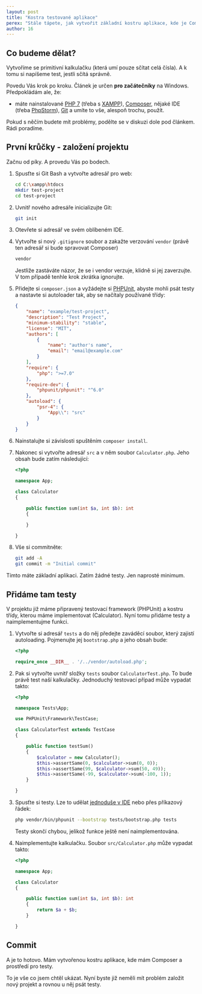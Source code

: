 ```yaml
---
layout: post
title: "Kostra testované aplikace"
perex: "Stále tápete, jak vytvořit základní kostru aplikace, kde je Composer vč. autoloaderu a máte i testy? Podíváme se na to, že to je velmi jednoduché."
author: 16
---
```


## Co budeme dělat?

Vytvoříme se primitivní kalkulačku (která umí pouze sčítat celá čísla). A k tomu si napíšeme test, jestli sčítá správně.

Povedu Vás krok po kroku. Článek je určen **pro začátečníky** na Windows. Předpokládám ale, že:

* máte nainstalované [PHP 7](http://php.net/) (třeba s [XAMPP](https://www.apachefriends.org/download.html)), [Composer](https://getcomposer.org/), nějaké IDE (třeba [PhpStorm](https://www.jetbrains.com/phpstorm/)), [Git](https://git-scm.com/) a umíte to vše, alespoň trochu, použít.

Pokud s něčím budete mít problémy, podělte se v diskuzi dole pod článkem. Rádi poradíme.

## První krůčky - založení projektu

Začnu od píky. A provedu Vás po bodech.

1. Spusťte si Git Bash a vytvořte adresář pro web:

    ```bash
    cd C:\xampp\htdocs
    mkdir test-project
    cd test-project
    ```

2. Uvnitř nového adresáře inicializujte Git:

    ```bash
    git init
    ```

3. Otevřete si adresář ve svém oblíbeném IDE.

4. Vytvořte si nový `.gitignore` soubor a zakažte verzování `vendor` (právě ten adresář si bude spravovat Composer)

    ```bash
    vendor
    ```

    Jestliže zastáváte názor, že se i vendor verzuje, klidně si jej zaverzujte. V tom případě tenhle krok zkrátka ignorujte.

5. Přidejte si `composer.json` a vyžádejte si [PHPUnit](https://phpunit.de/), abyste mohli psát testy a nastavte si autoloader tak, aby se načítaly používané třídy:

    ```json
    {
        "name": "example/test-project",
        "description": "Test Project",
        "minimum-stability": "stable",
        "license": "MIT",
        "authors": [
            {
                "name": "author's name",
                "email": "email@example.com"
            }
        ],
        "require": {
            "php": ">=7.0"
        },
        "require-dev": {
            "phpunit/phpunit": "^6.0"
        },
        "autoload": {
            "psr-4": {
                "App\\": "src"
            }
        }
    }
    
    ```

6. Nainstalujte si závislosti spuštěním `composer install`.

7. Nakonec si vytvořte adresář `src` a v něm soubor `Calculator.php`. Jeho obsah bude zatím následující:

    ```php
    <?php
    
    namespace App;
    
    class Calculator
    {
    
        public function sum(int $a, int $b): int
        {
    
        }
    
    }
    
    ```

8. Vše si commitněte:

    ```bash
    git add -A
    git commit -m "Initial commit"
    ```

Tímto máte základní aplikaci. Zatím žádné testy. Jen naprosté minimum.

## Přidáme tam testy

V projektu již máme připravený testovací framework (PHPUnit) a kostru třídy, kterou máme implementovat (Calculator). Nyní tomu přidáme testy a naimplementujme funkci.

1. Vytvořte si adresář `tests` a do něj předejte zaváděcí soubor, který zajistí autoloading. Pojmenujte jej `bootstrap.php` a jeho obsah bude:
    
    ```php
    <?php
    
    require_once __DIR__ . '/../vendor/autoload.php';
    
    ```

2. Pak si vytvořte uvnitř složky `tests` soubor `CalculatorTest.php`. To bude právě test naší kalkulačky. Jednoduchý testovací případ může vypadat takto:
    
    ```php
    <?php
    
    namespace Tests\App;
    
    use PHPUnit\Framework\TestCase;
    
    class CalculatorTest extends TestCase
    {
    
        public function testSum()
        {
            $calculator = new Calculator();
            $this->assertSame(0, $calculator->sum(0, 0));
            $this->assertSame(99, $calculator->sum(50, 49));
            $this->assertSame(-99, $calculator->sum(-100, 1));
        }
    
    }
    
    ```

3. Spusťte si testy. Lze to udělat [jednoduše v IDE](https://www.jetbrains.com/help/phpstorm/2016.3/phpunit.html) nebo přes příkazový řádek:

    ```bash
    php vendor/bin/phpunit --bootstrap tests/bootstrap.php tests
    ```

    Testy skončí chybou, jelikož funkce ještě není naimplementována.

4. Naimplementujte kalkulačku. Soubor `src/Calculator.php` může vypadat takto:

    ```php
    <?php
    
    namespace App;
    
    class Calculator
    {
    
        public function sum(int $a, int $b): int
        {
            return $a + $b;
        }
    
    }
    
    ```

## Commit

A je to hotovo. Mám vytvořenou kostru aplikace, kde mám Composer a prostředí pro testy.

To je vše co jsem chtěl ukázat. Nyní byste již neměli mít problém založit nový projekt a rovnou u něj psát testy.
